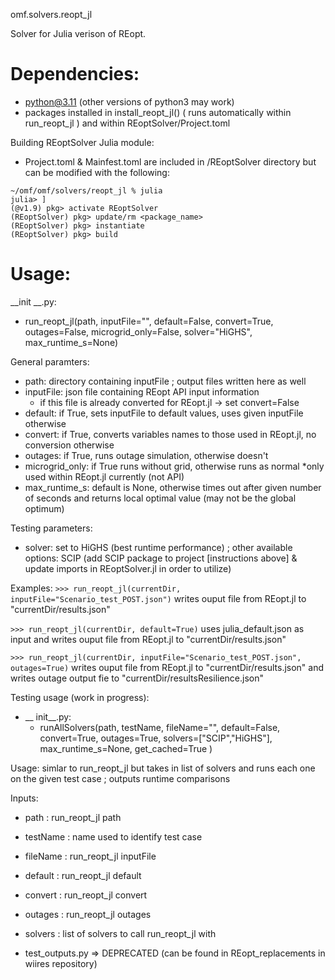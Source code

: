 omf.solvers.reopt_jl

Solver for Julia verison of REopt. 

# Dependencies:
- python@3.11 (other versions of python3 may work)
- packages installed in install_reopt_jl()  ( runs automatically within run_reopt_jl ) and within REoptSolver/Project.toml

Building REoptSolver Julia module:
* Project.toml & Mainfest.toml are included in /REoptSolver directory but can be modified with the following:
```
~/omf/omf/solvers/reopt_jl % julia
julia> ]
(@v1.9) pkg> activate REoptSolver
(REoptSolver) pkg> update/rm <package_name>
(REoptSolver) pkg> instantiate
(REoptSolver) pkg> build
```

# Usage:

__init __.py:
- run_reopt_jl(path, inputFile="", default=False, convert=True, outages=False, microgrid_only=False,
                 solver="HiGHS", max_runtime_s=None)

General paramters:
- path: directory containing inputFile ; output files written here as well
- inputFile: json file containing REopt API input information
    - if this file is already converted for REopt.jl -> set convert=False
- default: if True, sets inputFile to default values, uses given inputFile otherwise
- convert: if True, converts variables names to those used in REopt.jl, no conversion otherwise
- outages: if True, runs outage simulation, otherwise doesn't
- microgrid_only: if True runs without grid, otherwise runs as normal
    *only used within REopt.jl currently (not API)
- max_runtime_s: default is None, otherwise times out after given number of seconds and returns local optimal value (may not be the global optimum)

Testing parameters:
- solver: set to HiGHS (best runtime performance) ; other available options: SCIP 
    (add SCIP package to project [instructions above] & update imports in REoptSolver.jl in order to utilize)

Examples:
``` >>> run_reopt_jl(currentDir, inputFile="Scenario_test_POST.json") ```
writes ouput file from REopt.jl to "currentDir/results.json"

``` >>> run_reopt_jl(currentDir, default=True) ```
uses julia_default.json as input and writes ouput file from REopt.jl to "currentDir/results.json" 

``` >>> run_reopt_jl(currentDir, inputFile="Scenario_test_POST.json", outages=True) ```
writes ouput file from REopt.jl to "currentDir/results.json" and
writes outage output fie to "currentDir/resultsResilience.json"

Testing usage (work in progress):

- __ init__.py: 
    - runAllSolvers(path, testName, fileName="", default=False, convert=True, outages=True, 
                  solvers=["SCIP","HiGHS"], max_runtime_s=None, get_cached=True )

Usage: simlar to run_reopt_jl but takes in list of solvers and runs each one on the given test case ; outputs runtime comparisons

Inputs:
- path : run_reopt_jl path
- testName : name used to identify test case
- fileName : run_reopt_jl inputFile
- default : run_reopt_jl default
- convert : run_reopt_jl convert
- outages : run_reopt_jl outages
- solvers : list of solvers to call run_reopt_jl with

- test_outputs.py => DEPRECATED (can be found in REopt_replacements in wiires repository)
